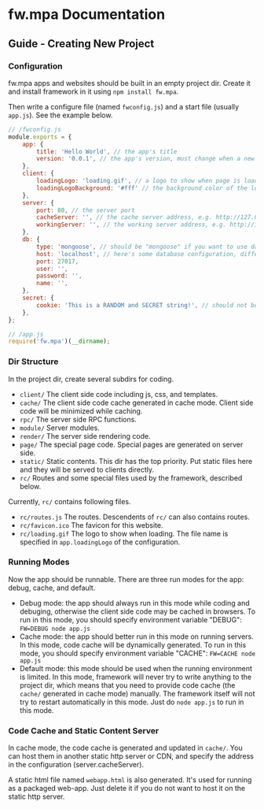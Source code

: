 # fw.mpa Documentation #

## Guide - Creating New Project ##

### Configuration ###

fw.mpa apps and websites should be built in an empty project dir. Create it and install framework in it using `npm install fw.mpa`.

Then write a configure file (named `fwconfig.js`) and a start file (usually `app.js`). See the example below.

```js
// /fwconfig.js
module.exports = {
	app: {
		title: 'Hello World', // the app's title
		version: '0.0.1', // the app's version, must change when a new version is deployed
	},
	client: {
		loadingLogo: 'loading.gif', // a logo to show when page is loading or switching
		loadingLogoBackground: '#fff' // the background color of the loading logo
	},
	server: {
		port: 80, // the server port
		cacheServer: '', // the cache server address, e.g. http://127.0.0.1/
		workingServer: '', // the working server address, e.g. http://127.0.0.1/
	},
	db: {
		type: 'mongoose', // should be "mongoose" if you want to use database
		host: 'localhost', // here's some database configuration, differrent for each database engine
		port: 27017,
		user: '',
		password: '',
		name: '',
	},
	secret: {
		cookie: 'This is a RANDOM and SECRET string!', // should not be too short, and must keep secret!
	},
};
```
```js
// /app.js
require('fw.mpa')(__dirname);
```

### Dir Structure ###

In the project dir, create several subdirs for coding.

* `client/` The client side code including js, css, and templates.
* `cache/` The client side code cache generated in cache mode. Client side code will be minimized while caching.
* `rpc/` The server side RPC functions.
* `module/` Server modules.
* `render/` The server side rendering code.
* `page/` The special page code. Special pages are generated on server side.
* `static/` Static contents. This dir has the top priority. Put static files here and they will be served to clients directly.
* `rc/` Routes and some special files used by the framework, described below.

Currently, `rc/` contains following files.

* `rc/routes.js` The routes. Descendents of `rc/` can also contains routes.
* `rc/favicon.ico` The favicon for this website.
* `rc/loading.gif` The logo to show when loading. The file name is specified in `app.loadingLogo` of the configuration.

### Running Modes ###

Now the app should be runnable. There are three run modes for the app: debug, cache, and default.

* Debug mode: the app should always run in this mode while coding and debuging, otherwise the client side code may be cached in browsers. To run in this mode, you should specify environment variable "DEBUG": `FW=DEBUG node app.js`
* Cache mode: the app should better run in this mode on running servers. In this mode, code cache will be dynamically generated. To run in this mode, you should specify environment variable "CACHE": `FW=CACHE node app.js`
* Default mode: this mode should be used when the running environment is limited. In this mode, framework will never try to write anything to the project dir, which means that you need to provide code cache (the `cache/` generated in cache mode) manually. The framework itself will not try to restart automatically in this mode. Just do `node app.js` to run in this mode.

### Code Cache and Static Content Server ###

In cache mode, the code cache is generated and updated in `cache/`. You can host them in another static http server or CDN, and specify the address in the configuration (server.cacheServer).

A static html file named `webapp.html` is also generated. It's used for running as a packaged web-app. Just delete it if you do not want to host it on the static http server.
